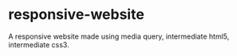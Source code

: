 # responsive-website
A responsive website made using media query, intermediate html5, intermediate css3.
